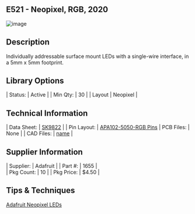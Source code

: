 ## E521 - Neopixel, RGB, 2020

![image](CAD/E521/image.jpg)

## Description    

Individually addressable surface mount LEDs with a single-wire interface, in a 5mm x 5mm footprint.

## Library Options

| Status: | Active |
| Min Qty: | 30 |
| Layout | Neopixel | 

## Technical Information

| Data Sheet: | [SK9822](CAD/E520/image.jpg) |
| Pin Layout: | [APA102-5050-RGB Pins](CAD/E520/pinlayout.png)
| PCB Files: | None |
| CAD Files: | [name](https://URL) |

## Supplier Information

| Supplier: | Adafruit |
| Part #: | 1655 |         
| Pkg Count: | 10 |
| Pkg Price: | $4.50 |

## Tips & Techniques

[Adafruit Neopixel LEDs](https://learn.adafruit.com/adafruit-neopixel-uberguide/individual-neopixels)